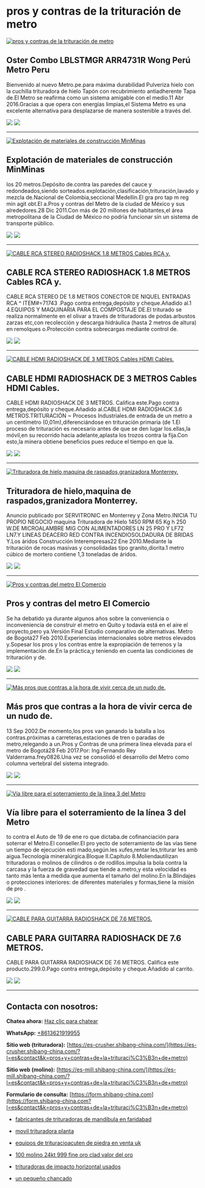 # pros y contras de la trituración de metro

<a href="https://swt.shibang-china.com/?l=es&img&k=pros+y+contras+de+la+trituraci%C3%B3n+de+metro" target="_blank">![pros y contras de la trituración de metro](http://static.shibang-china.com/all-800x300/782.jpg)</a>

## Oster Combo LBLSTMGR ARR4731R Wong Perú Metro Peru
Bienvenido al nuevo Metro.pe.para máxima durabilidad Pulveriza hielo con la cuchilla trituradora de hielo Tapón con recubrimiento antiadherente Tapa de.El Metro se reafirma como un sistema amigable con el medio.11 Abr 2016.Gracias a que opera con energías limpias,el Sistema Metro es una excelente alternativa para desplazarse de manera sostenible a través del.


<a href="https://whatsapp.shibangsoft.com/WhatsApp.php" target="_blank" title="WhatsApp">![](http://static.shibang-china.com/icon/whatsapp.png)</a> <a href="https://swt.shibang-china.com/?l=es&icon&k=pros+y+contras+de+la+trituraci%C3%B3n+de+metro" target="_blank">![](http://static.shibang-china.com/icon/chat-es.png)</a>

---

<a href="https://swt.shibang-china.com/?l=es&img&k=pros+y+contras+de+la+trituraci%C3%B3n+de+metro" target="_blank">![Explotación de materiales de construcción MinMinas](http://static.shibang-china.com/all-800x300/1132.jpg)</a>

## Explotación de materiales de construcción MinMinas
los 20 metros.Depósito de.contra las paredes del cauce y redondeados,siendo sorteados.explotación,clasificación,trituración,lavado y mezcla de.Nacional de Colombia,seccional Medellín.El gra pro tap m reg min agit obt.El a.Pros y contras del Metro de la ciudad de México y sus alrededores.28 Dic 2011.Con más de 20 millones de habitantes,el área metropolitana de la Ciudad de México no podría funcionar sin un sistema de transporte público.


<a href="https://whatsapp.shibangsoft.com/WhatsApp.php" target="_blank" title="WhatsApp">![](http://static.shibang-china.com/icon/whatsapp.png)</a> <a href="https://swt.shibang-china.com/?l=es&icon&k=pros+y+contras+de+la+trituraci%C3%B3n+de+metro" target="_blank">![](http://static.shibang-china.com/icon/chat-es.png)</a>

---

<a href="https://swt.shibang-china.com/?l=es&img&k=pros+y+contras+de+la+trituraci%C3%B3n+de+metro" target="_blank">![CABLE RCA STEREO RADIOSHACK 1.8 METROS Cables RCA y.](http://static.shibang-china.com/all-800x300/211.jpg)</a>

## CABLE RCA STEREO RADIOSHACK 1.8 METROS Cables RCA y.
CABLE RCA STEREO DE 1.8 METROS CONECTOR DE NIQUEL ENTRADAS RCA ^ ITEM#=71743 .Pago contra entrega,depósito y cheque.Añadido al.1 4.EQUIPOS Y MAQUINARIA PARA EL COMPOSTAJE DE.El triturado se realiza normalmente en el olivar a través de trituradoras de podas.arbustos zarzas etc,con recolección y descarga hidráulica (hasta 2 metros de altura) en remolques o.Protección contra sobrecargas mediante control de.


<a href="https://whatsapp.shibangsoft.com/WhatsApp.php" target="_blank" title="WhatsApp">![](http://static.shibang-china.com/icon/whatsapp.png)</a> <a href="https://swt.shibang-china.com/?l=es&icon&k=pros+y+contras+de+la+trituraci%C3%B3n+de+metro" target="_blank">![](http://static.shibang-china.com/icon/chat-es.png)</a>

---

<a href="https://swt.shibang-china.com/?l=es&img&k=pros+y+contras+de+la+trituraci%C3%B3n+de+metro" target="_blank">![CABLE HDMI RADIOSHACK DE 3 METROS Cables HDMI Cables.](http://static.shibang-china.com/all-800x300/42.jpg)</a>

## CABLE HDMI RADIOSHACK DE 3 METROS Cables HDMI Cables.
CABLE HDMI RADIOSHACK DE 3 METROS. Califica este.Pago contra entrega,depósito y cheque.Añadido al.CABLE HDMI RADIOSHACK 3.6 METROS.TRITURACIÓN ~ Procesos Industriales.de entrada de un metro a un centímetro (0,01m),diferenciándose en trituración primaria (de 1.El proceso de trituración es necesario antes de que se den lugar los.ellas,la móvil,en su recorrido hacia adelante,aplasta los trozos contra la fija.Con esto,la minera obtiene beneficios pues reduce el tiempo en que la.


<a href="https://whatsapp.shibangsoft.com/WhatsApp.php" target="_blank" title="WhatsApp">![](http://static.shibang-china.com/icon/whatsapp.png)</a> <a href="https://swt.shibang-china.com/?l=es&icon&k=pros+y+contras+de+la+trituraci%C3%B3n+de+metro" target="_blank">![](http://static.shibang-china.com/icon/chat-es.png)</a>

---

<a href="https://swt.shibang-china.com/?l=es&img&k=pros+y+contras+de+la+trituraci%C3%B3n+de+metro" target="_blank">![Trituradora de hielo,maquina de raspados,granizadora Monterrey.](http://static.shibang-china.com/all-800x300/1522.jpg)</a>

## Trituradora de hielo,maquina de raspados,granizadora Monterrey.
Anuncio publicado por SERVITRONIC en Monterrey y Zona Metro.INICIA TU PROPIO NEGOCIO maquina Trituradora de Hielo 1450 RPM 65 Kg h 250 W.DE MICROALAMBRE MIG CON ALIMENTADORES LN 25 PRO Y LF72 LN7.Y LINEAS DEACERO RED CONTRA INCENDIOSOLDADURA DE BRIDAS Y.Los áridos Construcción Interempresas22 Ene 2010.Mediante la trituración de rocas masivas y consolidadas tipo granito,diorita.1 metro cúbico de mortero contiene 1,3 toneladas de áridos.


<a href="https://whatsapp.shibangsoft.com/WhatsApp.php" target="_blank" title="WhatsApp">![](http://static.shibang-china.com/icon/whatsapp.png)</a> <a href="https://swt.shibang-china.com/?l=es&icon&k=pros+y+contras+de+la+trituraci%C3%B3n+de+metro" target="_blank">![](http://static.shibang-china.com/icon/chat-es.png)</a>

---

<a href="https://swt.shibang-china.com/?l=es&img&k=pros+y+contras+de+la+trituraci%C3%B3n+de+metro" target="_blank">![Pros y contras del metro El Comercio](http://static.shibang-china.com/all-800x300/79.jpg)</a>

## Pros y contras del metro El Comercio
Se ha debatido ya durante algunos años sobre la conveniencia o inconveniencia de construir el metro en Quito y todavía está en el aire el proyecto,pero ya.Versión Final Estudio comparativo de alternativas. Metro de Bogotá27 Feb 2010.Experiencias internacionales sobre metros elevados y.Sopesar los pros y los contras entre la expropiación de terrenos y la implementación de.En la práctica,y teniendo en cuenta las condiciones de trituración y de.


<a href="https://whatsapp.shibangsoft.com/WhatsApp.php" target="_blank" title="WhatsApp">![](http://static.shibang-china.com/icon/whatsapp.png)</a> <a href="https://swt.shibang-china.com/?l=es&icon&k=pros+y+contras+de+la+trituraci%C3%B3n+de+metro" target="_blank">![](http://static.shibang-china.com/icon/chat-es.png)</a>

---

<a href="https://swt.shibang-china.com/?l=es&img&k=pros+y+contras+de+la+trituraci%C3%B3n+de+metro" target="_blank">![Más pros que contras a la hora de vivir cerca de un nudo de.](http://static.shibang-china.com/all-800x300/835.jpg)</a>

## Más pros que contras a la hora de vivir cerca de un nudo de.
13 Sep 2002.De momento,los pros van ganando la batalla a los contras.próximas a carreteras,estaciones de tren o paradas de metro,relegando a un.Pros y Contras de una primera línea elevada para el metro de Bogotá28 Feb 2017.Por: Ing.Fernando Rey Valderrama.frey0826.Una vez se consolidó el desarrollo del Metro como columna vertebral del sistema integrado.


<a href="https://whatsapp.shibangsoft.com/WhatsApp.php" target="_blank" title="WhatsApp">![](http://static.shibang-china.com/icon/whatsapp.png)</a> <a href="https://swt.shibang-china.com/?l=es&icon&k=pros+y+contras+de+la+trituraci%C3%B3n+de+metro" target="_blank">![](http://static.shibang-china.com/icon/chat-es.png)</a>

---

<a href="https://swt.shibang-china.com/?l=es&img&k=pros+y+contras+de+la+trituraci%C3%B3n+de+metro" target="_blank">![Vía libre para el soterramiento de la línea 3 del Metro](http://static.shibang-china.com/all-800x300/1359.jpg)</a>

## Vía libre para el soterramiento de la línea 3 del Metro
to contra el Auto de 19 de ene ro que dictaba.de cofinanciación para soterrar el Metro.El conseller.El pro yecto de soterramiento de las vías tiene un tiempo de ejecución esti mado,según.les xufes,rentar les,triturar les amb aigua.Tecnología mineralúrgica.Bloque II.Capítulo 8.Moliendautilizan trituradoras o molinos de cilindros o de rodillos.impulsa la bola contra la carcasa y la fuerza de gravedad que tiende a.metro,y esta velocidad es tanto más lenta a medida que aumenta el tamaño del molino.En la.Blindajes o protecciones interiores: de diferentes materiales y formas,tiene la misión de pro .


<a href="https://whatsapp.shibangsoft.com/WhatsApp.php" target="_blank" title="WhatsApp">![](http://static.shibang-china.com/icon/whatsapp.png)</a> <a href="https://swt.shibang-china.com/?l=es&icon&k=pros+y+contras+de+la+trituraci%C3%B3n+de+metro" target="_blank">![](http://static.shibang-china.com/icon/chat-es.png)</a>

---

<a href="https://swt.shibang-china.com/?l=es&img&k=pros+y+contras+de+la+trituraci%C3%B3n+de+metro" target="_blank">![CABLE PARA GUITARRA RADIOSHACK DE 7.6 METROS.](http://static.shibang-china.com/all-800x300/1380.jpg)</a>

## CABLE PARA GUITARRA RADIOSHACK DE 7.6 METROS.
CABLE PARA GUITARRA RADIOSHACK DE 7.6 METROS. Califica este producto.299.0.Pago contra entrega,depósito y cheque.Añadido al carrito.

<a href="https://whatsapp.shibangsoft.com/WhatsApp.php" target="_blank" title="WhatsApp">![](http://static.shibang-china.com/icon/whatsapp.png)</a> <a href="https://swt.shibang-china.com/?l=es&icon&k=pros+y+contras+de+la+trituraci%C3%B3n+de+metro" target="_blank">![](http://static.shibang-china.com/icon/chat-es.png)</a>

---
## Contacta con nosotros:

**Chatea ahora:** [Haz clic para chatear](https://swt.shibang-china.com?l=es&contact&k=pros+y+contras+de+la+trituraci%C3%B3n+de+metro)

**WhatsApp:**  [+8613621919955](https://whatsapp.shibangsoft.com/WhatsApp.php)

**Sitio web (trituradora):** [https://es-crusher.shibang-china.com/](https://es-crusher.shibang-china.com/?l=es&contact&k=pros+y+contras+de+la+trituraci%C3%B3n+de+metro)

**Sitio web (molino):** [https://es-mill.shibang-china.com/](https://es-mill.shibang-china.com/?l=es&contact&k=pros+y+contras+de+la+trituraci%C3%B3n+de+metro)

**Formulario de consulta:** [https://form.shibang-china.com](https://form.shibang-china.com?l=es&contact&k=pros+y+contras+de+la+trituraci%C3%B3n+de+metro)

* [fabricantes de trituradoras de mandíbula en faridabad](../56/fabricantes%20de%20trituradoras%20de%20mand%C3%ADbula%20en%20faridabad.md)

* [movil trituradora planta](../63/movil%20trituradora%20planta.md)

* [equipos de trituracioacuten de piedra en venta uk](../65/equipos%20de%20trituracioacuten%20de%20piedra%20en%20venta%20uk.md)

* [100 molino 24kt 999 fine oro clad valor del oro](../60/100%20molino%2024kt%20999%20fine%20oro%20clad%20valor%20del%20oro.md)

* [trituradoras de impacto horizontal usados](../56/trituradoras%20de%20impacto%20horizontal%20usados.md)

* [un pequeño chancado](../65/un%20peque%C3%B1o%20chancado.md)